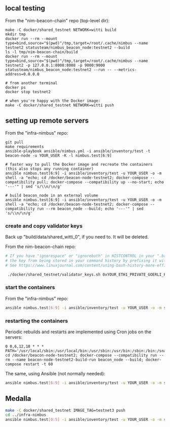 ## local testing

From the "nim-beacon-chain" repo (top-level dir):

```text
make -C docker/shared_testnet NETWORK=witti build
mkdir tmp
docker run --rm --mount type=bind,source="$(pwd)"/tmp,target=/root/.cache/nimbus --name testnet2 statusteam/nimbus_beacon_node:testnet2 --build
ls -l tmp/nim-beacon-chain/build
docker run --rm --mount type=bind,source="$(pwd)"/tmp,target=/root/.cache/nimbus --name testnet2 -p 127.0.0.1:8008:8008 -p 9000:9000 statusteam/nimbus_beacon_node:testnet2 --run -- --metrics-address=0.0.0.0

# from another terminal
docker ps
docker stop testnet2

# when you're happy with the Docker image:
make -C docker/shared_testnet NETWORK=witti push
```

## setting up remote servers

From the "infra-nimbus" repo:

```text
git pull
make requirements
ansible-playbook ansible/nimbus.yml -i ansible/inventory/test -t beacon-node -u YOUR_USER -K -l nimbus.test[6:9]

# faster way to pull the Docker image and recreate the containers (this also stops any running container)
ansible nimbus.test[6:9] -i ansible/inventory/test -u YOUR_USER -o -m shell -a "echo; cd /docker/beacon-node-testnet2; docker-compose --compatibility pull; docker-compose --compatibility up --no-start; echo '---'" | sed 's/\\n/\n/g'

# build beacon_node in an external volume
ansible nimbus.test[6:9] -i ansible/inventory/test -u YOUR_USER -o -m shell -a "echo; cd /docker/beacon-node-testnet2; docker-compose --compatibility run --rm beacon_node --build; echo '---'" | sed 's/\\n/\n/g'
```

### create and copy validator keys

Back up "build/data/shared\_witti\_0", if you need to. It will be deleted.

From the nim-beacon-chain repo:

```bash
# If you have "ignorespace" or "ignoreboth" in HISTCONTROL in your ".bashrc", you can prevent
# the key from being stored in your command history by prefixing it with a space.
# See https://www.linuxjournal.com/content/using-bash-history-more-efficiently-histcontrol

 ./docker/shared_testnet/validator_keys.sh 0xYOUR_ETH1_PRIVATE_GOERLI_KEY
```

### start the containers

From the "infra-nimbus" repo:

```bash
ansible nimbus.test[6:9] -i ansible/inventory/test -u YOUR_USER -o -m shell -a "echo; cd /docker/beacon-node-testnet2; docker-compose --compatibility up -d; echo '---'" | sed 's/\\n/\n/g'
```

### restarting the containers

Periodic rebuilds and restarts are implemented using Cron jobs on the servers:

```crontab
0 0,6,12,18 * * * PATH='/usr/local/sbin:/usr/local/bin:/usr/sbin:/usr/bin:/sbin:/bin:/snap/bin'; cd /docker/beacon-node-testnet2; docker-compose --compatibility run --rm --name beacon-node-testnet2-build-run beacon_node --build; docker-compose restart -t 60
```

The same, using Ansible (not normally needed):

```bash
ansible nimbus.test[6:9] -i ansible/inventory/test -u YOUR_USER -o -m shell -a "echo; cd /docker/beacon-node-testnet2; docker-compose --compatibility run --rm --name beacon-node-testnet2-build-run beacon_node --build; docker-compose restart -t 60; echo '---'" | sed 's/\\n/\n/g'
```

## Medalla

```bash
make -C docker/shared_testnet IMAGE_TAG=testnet3 push
cd ../infra-nimbus
ansible nimbus.test[0:5] -i ansible/inventory/test -u YOUR_USER -o -m shell -a "echo; cd /docker/beacon-node-testnet3; docker-compose --compatibility run --rm --name beacon-node-testnet3-build-run beacon_node --build; docker-compose restart -t 60; echo '---'" | sed 's/\\n/\n/g'
```


